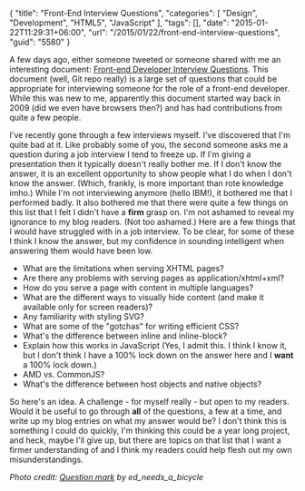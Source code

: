 {
	"title": "Front-End Interview Questions",
	"categories": [
		"Design",
		"Development",
		"HTML5",
		"JavaScript"
	],
	"tags": [],
	"date": "2015-01-22T11:29:31+06:00",
	"url": "/2015/01/22/front-end-interview-questions",
	"guid": "5580"
}

A few days ago, either someone tweeted or someone shared with me an interesting document: <a href="https://github.com/h5bp/Front-end-Developer-Interview-Questions">Front-end Developer Interview Questions</a>. This document (well, Git repo really) is a large set of questions that could be appropriate for interviewing someone for the role of a front-end developer. While this was new to me, apparently this document started way back in 2009 (did we even have browsers then?) and has had contributions from quite a few people. 

<!--more-->

I've recently gone through a few interviews myself. I've discovered that I'm quite bad at it. Like probably some of you, the second someone asks me a question during a job interview I tend to freeze up. If I'm giving a presentation then it typically doesn't really bother me. If I don't know the answer, it is an excellent opportunity to show people what I do when I don't know the answer. (Which, frankly, is more important than rote knowledge imho.) While I'm not interviewing anymore (hello IBM!), it bothered me that I performed badly. It also bothered me that there were quite a few things on this list that I felt I didn't have a <strong>firm</strong> grasp on. I'm not ashamed to reveal my ignorance to my blog readers. (Not too ashamed.) Here are a few things that I would have struggled with in a job interview. To be clear, for some of these I think I know the answer, but my confidence in sounding intelligent when answering them would have been low. 

<ul>
<li>What are the limitations when serving XHTML pages?</li>
<li>Are there any problems with serving pages as application/xhtml+xml?</li>
<li>How do you serve a page with content in multiple languages?</li>
<li>What are the different ways to visually hide content (and make it available only for screen readers)?</li>
<li>Any familiarity with styling SVG?</li>
<li>What are some of the "gotchas" for writing efficient CSS?</li>
<li>What's the difference between inline and inline-block?</li>
<li>Explain how this works in JavaScript (Yes, I admit this. I think I know it, but I don't think I have a 100% lock down on the answer here and I <strong>want</strong> a 100% lock down.)</li>
<li>AMD vs. CommonJS?</li>
<li>What's the difference between host objects and native objects?</li>
</ul>

So here's an idea. A challenge - for myself really - but open to my readers. Would it be useful to go through <strong>all</strong> of the questions, a few at a time, and write up my blog entries on what my answer would be? I don't think this is something I could do quickly, I'm thinking this could be a year long project, and heck, maybe I'll give up, but there are topics on that list that I want a firmer understanding of and I think my readers could help flesh out my own misunderstandings. 

<i>Photo credit: <a href="https://www.flickr.com/photos/omcoc/6751047205/">Question mark</a> by ed_needs_a_bicycle</i>